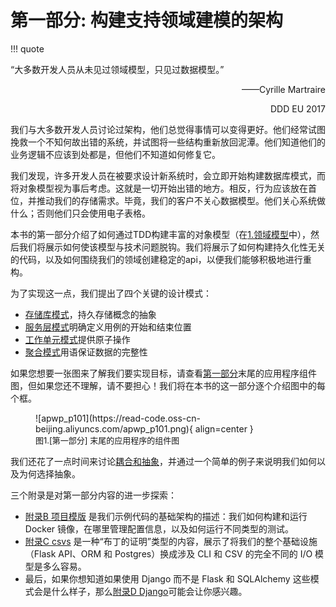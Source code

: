 # 第一部分: 构建支持领域建模的架构

!!! quote
    <p>“大多数开发人员从未见过领域模型，只见过数据模型。”</p>
    <p align='right'>——Cyrille Martraire</p>
    <p align='right'>DDD EU 2017</p>

我们与大多数开发人员讨论过架构，他们总觉得事情可以变得更好。他们经常试图挽救一个不知何故出错的系统，并试图将一些结构重新放回泥潭。他们知道他们的业务逻辑不应该到处都是，但他们不知道如何修复它。

我们发现，许多开发人员在被要求设计新系统时，会立即开始构建数据库模式，而将对象模型视为事后考虑。这就是一切开始出错的地方。相反，行为应该放在首位，并推动我们的存储需求。毕竟，我们的客户不关心数据模型。他们关心系统做什么；否则他们只会使用电子表格。

本书的第一部分介绍了如何通过TDD构建丰富的对象模型（在[1.领域模型](./d.Domain%20Modeling.md)中），然后我们将展示如何使该模型与技术问题脱钩。我们将展示了如何构建持久化性无关的代码，以及如何围绕我们的领域创建稳定的api，以便我们能够积极地进行重构。

为了实现这一点，我们提出了四个关键的设计模式：

- [存储库模式](./e.Repository%20Pattern.md)，持久存储概念的抽象
- [服务层模式](./g.Flask%20API%20and%20Service%20Layer.md)明确定义用例的开始和结束位置
- [工作单元模式](./i.Unit%20of%20Work%20Pattern.md)提供原子操作
- [聚合模式](./j.aggregates%20and%20Consistency%20Boundaries.md)用语保证数据的完整性

如果您想要一张图来了解我们要实现目标，请查看[第一部分](./c.Part1.md)末尾的应用程序组件图，但如果您还不理解，请不要担心！我们将在本书的这一部分逐个介绍图中的每个框。

<figure markdown='span'>
    ![apwp_p101](https://read-code.oss-cn-beijing.aliyuncs.com/apwp_p101.png){ align=center }
    <figcaption><font size=2>图1.[第一部分] 末尾的应用程序的组件图</font></figcaption>
</figure>

我们还花了一点时间来讨论[耦合和抽象](./f.Coupling%20and%20Abstractions.md)，并通过一个简单的例子来说明我们如何以及为何选择抽象。

三个附录是对第一部分内容的进一步探索：

- [附录B 项目模版](./t.Appendix%20B.md) 是我们示例代码的基础架构的描述：我们如何构建和运行 Docker 镜像，在哪里管理配置信息，以及如何运行不同类型的测试。
- [附录C csvs](./u.Appendix%20C.md) 是一种“布丁的证明”类型的内容，展示了将我们的整个基础设施（Flask API、ORM 和 Postgres）换成涉及 CLI 和 CSV 的完全不同的 I/O 模型是多么容易。
- 最后，如果你想知道如果使用 Django 而不是 Flask 和 SQLAlchemy 这些模式会是什么样子，那么[附录D Django](./v.Appendix%20D.md)可能会让你感兴趣。
